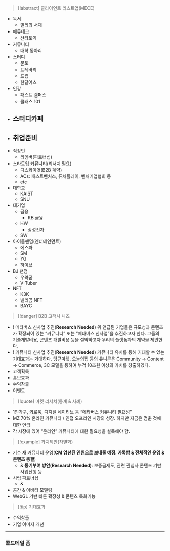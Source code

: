 > [!abstract] 클라이언트 리스트업(MECE)
- 독서
	- 밀리의 서재
- 에듀테크
	- 산타토익
- 커뮤니티
	- 대학 동아리
- 스터디
	- 문토
	- 트레바리
	- 프립
	- 한달어스
- 인강
	- 패스트 캠퍼스
	- 클래스 101
- 스터디카페
	- 
- 취업준비
	- 
- 직장인
	- 리멤버(파트너십)
- 스타트업 커뮤니티(리서치 필요)
	- 디스콰이엇(B2B 계약)
	- ACs: 패스트벤처스, 퓨처플레이, 벤처기업협회 등
	- etc
- 대학교
	- KAIST
	- SNU
- 대기업
	- 금융
		- KB 금융
	- HW
		- 삼성전자
	- SW
- 아이돌팬덤(엔터테인먼트)
	- 에스파
	- SM
	- YG
	- 하이브
- BJ 팬덤
	- 우왁굳
	- V-Tuber
- NFT
	- K3K
	- 벨리곰 NFT
	- BAYC
> [!danger] B2B 고객사 니즈
- ! 메타버스 신사업 추진(**Research Needed**)
	위 언급된 기업들은 규모성과 콘텐츠가 확정되어 있는 “커뮤니티” 또는 “메타버스 신사업”을 추진하고자 한다. 그들의 기술개발비용, 콘텐츠 개발비용 등을 절약하고자 우리의 플랫폼과의 계약을 제안한다.
- ! 커뮤니티 신사업 추진(**Research Needed**)
	커뮤니티 유치를 통해 기대할 수 있는 기대효과는 거대하다. 당근마켓, 오늘의집 등의 유니콘은 Community → Content → Commerce, 3C 모델을 통하여 누적 10조원 이상의 가치를 창출하였다. 
- 고객획득
- 홍보효과
- 수익창출
- 이벤트
> [!quote] 마켓 리서치(통계 & 사례)
- 1인가구, 외로움, 디지털 네이티브 등 “메타버스 커뮤니티 필요성”
- MZ 70% 온라인 커뮤니티 / 인접 오프라인 시장의 성장. 하지만 지금은 멈춘 것에 대한 언급
- 각 시장에 있어 “온라인” 커뮤니티에 대한 필요성을 설득해야 함.
> [!example] 가치제안(차별화)
- 기수 재 커뮤니티 운영(**CM 엄선된 인원으로 보내줄 예정. 카톡방 & 전체적인 운영 & 콘텐츠 총괄**)
	- & **동기부여 방안(Research Needed)**: 보증금제도, 관련 관심사 콘텐츠 기반 사업진행 등
- 시립 파트너십
	- & 
- 공간 & 아바타 모델링
- WebGL 기반 빠른 확장성 & 콘텐츠 특화기능
> [!tip] 기대효과
- 수익창출
- 기업 이미지 개선
***
### 콜드메일 폼
